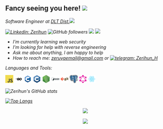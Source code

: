 ## Fancy seeing you here! <img src="https://raw.githubusercontent.com/aemmadi/aemmadi/master/wave.gif" width="30px">

<p><em>Software Engineer at <a href="https://alem.school">DLT Dist.</a><img src="https://media.giphy.com/media/WUlplcMpOCEmTGBtBW/giphy.gif" width="30">

[![Linkedin: Zerihun](https://img.shields.io/badge/-zulbukharov-blue?style=flat-square&logo=Linkedin&logoColor=white&link=https://www.linkedin.com/in/zulbukharov/)](https://www.linkedin.com/in/zulbukharov/)
![GitHub followers](https://img.shields.io/github/followers/Zulbukharov?label=Follow&style=social)
[![](https://img.shields.io/badge/-badges-2D4E00?style=flat-square)](https://www.youracclaim.com/users/abylaikhan-zulbukharov/badges)
![](https://visitor-badge.laobi.icu/badge?page_id=Zulbukharov.Zulbukharov)

- I’m currently learning web security
- I’m looking for help with reverse engineering
- Ask me about anything, I am happy to help
- How to reach me: zeruyaemail@gmail.com or [![telegram: Zerihun_H](https://img.shields.io/badge/-telegram-blue?style=flat-square&logo=telegram&logoColor=black&link=https://t.me/Zerihun_H)](https://t.me/Zerihun_H)

Languages and Tools:

<code><img height="25" src="https://raw.githubusercontent.com/github/explore/80688e429a7d4ef2fca1e82350fe8e3517d3494d/topics/javascript/javascript.png"></code>
<code><img height="25" src="https://raw.githubusercontent.com/github/explore/80688e429a7d4ef2fca1e82350fe8e3517d3494d/topics/go/go.png"></code>
<code><img height="25" src="https://raw.githubusercontent.com/github/explore/80688e429a7d4ef2fca1e82350fe8e3517d3494d/topics/c/c.png"></code>
<code><img height="25" src="https://raw.githubusercontent.com/github/explore/80688e429a7d4ef2fca1e82350fe8e3517d3494d/topics/cpp/cpp.png"></code>
<code><img height="25" src="https://raw.githubusercontent.com/github/explore/80688e429a7d4ef2fca1e82350fe8e3517d3494d/topics/nodejs/nodejs.png"></code>
<code><img height="25" src="https://raw.githubusercontent.com/github/explore/80688e429a7d4ef2fca1e82350fe8e3517d3494d/topics/bash/bash.png"></code>
<code><img height="25" src="https://raw.githubusercontent.com/github/explore/80688e429a7d4ef2fca1e82350fe8e3517d3494d/topics/git/git.png"></code>
<code><img height="25" src="https://raw.githubusercontent.com/github/explore/80688e429a7d4ef2fca1e82350fe8e3517d3494d/topics/postgresql/postgresql.png"></code>
<code><img height="25" src="https://raw.githubusercontent.com/github/explore/5c058a388828bb5fde0bcafd4bc867b5bb3f26f3/topics/graphql/graphql.png"></code>
<code><img height="25" src="https://raw.githubusercontent.com/github/explore/80688e429a7d4ef2fca1e82350fe8e3517d3494d/topics/react/react.png"></code>

  
  
![Zerihun's GitHub stats](https://github-readme-stats.vercel.app/api?username=zerihun-h&count_private=true&show_icons=true&include_all_commits=true&theme=github_dark)
  
  [![Top Langs](https://github-readme-stats.vercel.app/api/top-langs/?username=zerihun-h&layout=compact&theme=github_dark)](https://github.com/anuraghazra/github-readme-stats)

<p align = "center">
 <img  src="https://zerihun-readme.herokuapp.com?user=zerihun-h&theme=dark-smoky&date_format=M%20j%5B%2C%20Y%5D&background=0D1117&stroke=00C3DA&ring=4B8DDA&sideNums=D8D8D8&dates=DDDDDD&sideLabels=DDDDDD&currStreakLabel=DDDDDD&fire=DD2727"/>
</p> 
 
<p align = "center">
 <img src="https://zerihun-activity-graph.herokuapp.com/graph?username=zerihun-h&theme=react-dark">
</p> 
